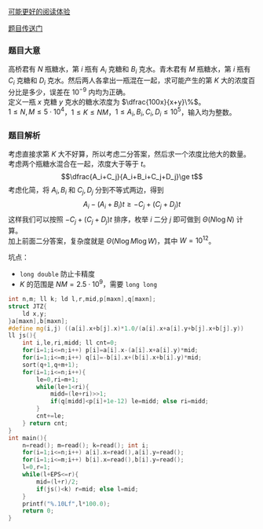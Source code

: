 [可能更好的阅读体验](https://www.cnblogs.com/jiangtaizhe001/p/17241125.html)

[题目传送门](https://atcoder.jp/contests/abc294/tasks/abc294_f)

### 题目大意
高桥君有 $N$ 瓶糖水，第 $i$ 瓶有 $A_i$ 克糖和 $B_i$ 克水。青木君有 $M$ 瓶糖水，第 $i$ 瓶有 $C_i$ 克糖和 $D_i$ 克水。然后两人各拿出一瓶混在一起，求可能产生的第 $K$ 大的浓度百分比是多少，误差在 $10^{-9}$ 内均为正确。  
定义一瓶 $x$ 克糖 $y$ 克水的糖水浓度为 $\dfrac{100x}{x+y}\%$。  
$1\le N,M\le 5\cdot 10^4$，$1\le K \le NM$，$1\le A_i,B_i,C_i,D_i\le 10^5$，输入均为整数。
### 题目解析
考虑直接求第 $K$ 大不好算，所以考虑二分答案，然后求一个浓度比他大的数量。  
考虑两个瓶糖水混合在一起，浓度大于等于 $t$。
$$\dfrac{A_i+C_j}{A_i+B_i+C_j+D_j}\ge t$$
考虑化简，将 $A_i,B_i$ 和 $C_j,D_j$ 分到不等式两边，得到
$$A_i-(A_i+B_i)t\ge-C_j+(C_j+D_j)t$$
这样我们可以按照 $-C_j+(C_j+D_j)t$ 排序，枚举 $i$ 二分 $j$ 即可做到 $\Theta(N\log N)$ 计算。  
加上前面二分答案，复杂度就是 $\Theta(N\log M\log W)$，其中 $W=10^{12}$。

坑点：

- `long double` 防止卡精度
- $K$ 的范围是 $NM=2.5\cdot10^9$，需要 `long long`

```cpp
int n,m; ll k; ld l,r,mid,p[maxn],q[maxn];
struct JTZ{
	ld x,y;
}a[maxn],b[maxn];
#define mg(i,j) ((a[i].x+b[j].x)*1.0/(a[i].x+a[i].y+b[j].x+b[j].y))
ll js(){
	int i,le,ri,midd; ll cnt=0;
	for(i=1;i<=n;i++) p[i]=a[i].x-(a[i].x+a[i].y)*mid;
	for(i=1;i<=m;i++) q[i]=-b[i].x+(b[i].x+b[i].y)*mid;
	sort(q+1,q+m+1);
	for(i=1;i<=n;i++){
		le=0,ri=m+1;
		while(le+1<ri){
			midd=(le+ri)>>1;
			if(q[midd]<p[i]+1e-12) le=midd; else ri=midd;
		}
		cnt+=le;
	} return cnt;
}
int main(){
	n=read(); m=read(); k=read(); int i;
	for(i=1;i<=n;i++) a[i].x=read(),a[i].y=read();
	for(i=1;i<=m;i++) b[i].x=read(),b[i].y=read();
	l=0,r=1;
	while(l+EPS<=r){
		mid=(l+r)/2;
		if(js()<k) r=mid; else l=mid;
	}
	printf("%.10Lf",l*100.0);
	return 0;
}
```